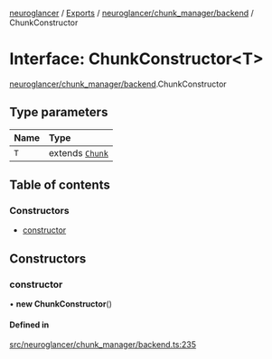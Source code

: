 [neuroglancer](../README.md) / [Exports](../modules.md) / [neuroglancer/chunk\_manager/backend](../modules/neuroglancer_chunk_manager_backend.md) / ChunkConstructor

# Interface: ChunkConstructor<T\>

[neuroglancer/chunk_manager/backend](../modules/neuroglancer_chunk_manager_backend.md).ChunkConstructor

## Type parameters

| Name | Type |
| :------ | :------ |
| `T` | extends [`Chunk`](../classes/neuroglancer_chunk_manager_backend.Chunk.md) |

## Table of contents

### Constructors

- [constructor](neuroglancer_chunk_manager_backend.ChunkConstructor.md#constructor)

## Constructors

### constructor

• **new ChunkConstructor**()

#### Defined in

[src/neuroglancer/chunk_manager/backend.ts:235](https://github.com/ActiveBrainAtlas2/neuroglancer/blob/91617476/src/neuroglancer/chunk_manager/backend.ts#L235)
